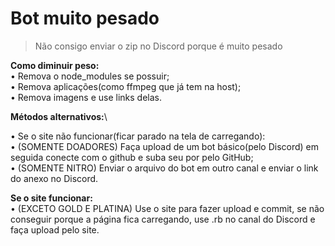 # Bot muito pesado

> Não consigo enviar o zip no Discord porque é muito pesado

**Como diminuir peso:**\
&#x20;• Remova o node\_modules se possuir;\
&#x20;• Remova aplicações(como ffmpeg que já tem na host);\
&#x20;• Remova imagens e use links delas.

**Métodos alternativos:**\


• Se o site não funcionar(ficar parado na tela de carregando): \
&#x20;• (SOMENTE DOADORES) Faça upload de um bot básico(pelo Discord) em seguida conecte com o github e suba seu por pelo GitHub; \
&#x20;• (SOMENTE NITRO) Enviar o arquivo do bot em outro canal e enviar o link do anexo no Discord.

**Se o site funcionar:** \
&#x20;• (EXCETO GOLD E PLATINA) Use o site para fazer upload e commit, se não conseguir porque a página fica carregando, use .rb no canal do Discord e faça upload pelo site.
